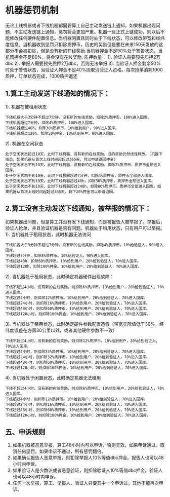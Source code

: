 # 机器惩罚机制

无论上线机器或者下线机器都需要算工自己主动发送链上通知，如果机器出现问题，不主动发送链上通知，惩罚将会更加严重。机器一旦正式上链成功，则以后不能修改任何硬件配置信息。当机器闲置且同时处于下线状态，可以修改带宽和经纬度信息。当机器收到惩罚只扣除质押币，历史的奖励但是要在未来150天发放的这部分不会被扣除，但是没有新的在线奖励.当机器押金不足90%处于警告状态，当机器押金不足80%，将会没有在线奖励.
质押数量：
1). 验证人需要预先质押2万dbc
2). 举报人需要预先质押2万dbc，否则无法举报
3). 当验证人押金剩余50%时处于警告状态，当验证人押金不足40%则取消验证人资格。每次抢单消耗1000质押，订单状态完成，1000质押退还
## 1.算工主动发送下线通知的情况下：

1). 机器在被租用状态

    下线机器大于3分钟不超过7分钟，没有新的在线奖励，扣除2%质押币。100%进入国库。
    下线机器超过7分钟，扣除4%质押币。100%进入国库。
    下线机器超过48h，扣除30%质押币，10%给到用户，90%进入国库。
    下线机器超过120h，扣除50%押金。10%给到用户，90%进入国库。

2). 机器在空闲状态

    处于空闲状态超过10天，此时下线机器，没有新的在线奖励，旧的奖励仍然线性释放。(机器下线后，如果机器从首次上线时间起超过365天，可以申请退回押金)
    处于空闲状态不到10天，此时下线机器，没有新的在线奖励，扣除2%质押币，质押币全部进入国库。
    处于空闲状态不到10天，此时下线机器超过7分钟，扣除4%质押币，质押币全部进入国库。
    处于空闲状态不到10天，此时下线机器超过48h，扣除30%质押币，质押币全部进入国库。
    处于空闲状态不到10天，此时下线机器超过240h，扣除80%质押币。质押币全部进入国库。如果机器从首次上线时间起超过365天，剩下20%押金可以申请退回。

## 2.算工没有主动发送下线通知，被举报的情况下：

如果机器出问题，但是算工并没有发下线通知，而是被报告人被举报了。举报后，验证人抢单，并且验证机器是否有问题。机器处于租用状态，只有用户可以举报。
1). 当机器处于租用状态，此时机器无法访问

    下线机器大于3分钟不超过7分钟，没有新的在线奖励，扣除4%质押币。10%给验证人，90%进入国库。
    下线超过7分钟，扣除8%质押币。10%给验证人，90%进入国库。
    下线超过48h，扣除60%质押币。10%给到用户，20%给到验证人，70%进入国库。
    下线超过120h，扣除100%押金。10%给到用户，20%给到验证人，70%进入国库。

2). 当机器处于租用状态，此时确定机器硬件出现故障：

    下线不超过4小时，没有新的在线奖励，则扣除6%质押币。10%给到用户，20%给到验证人，70%进入国库。
    下线超过4小时，则扣除12%质押币。10%给到用户，20%给到验证人，70%进入国库。
    下线超过24小时，则扣除16%质押币。10%给到用户，20%给到验证人，70%进入国库。
    下线超过48小时，则扣除60%质押币。10%给到用户，20%给到验证人，70%进入国库。
    下线超过120小时，则扣除100%押金，10%给到用户，20%给到验证人，70%进入国库。

3). 当机器处于租用状态，此时确定硬件参数配置造假（带宽实际值低于30%，经纬度误差在方圆30公里以外，或者其他硬件参数不一致）

    下线不超过4小时，没有新的在线奖励，则扣除12%质押币。10%给到用户，20%给到验证人，70%进入国库。
    下线超过4小时，则扣除24%质押币。10%给到用户，20%给到验证人，70%进入国库。
    下线超过24小时，则扣除32%质押币。10%给到用户，20%给到验证人，70%进入国库。
    下线超过48小时，则扣除60%质押币。10%给到用户，20%给到验证人，70%进入国库。
    下线超过120小时，则扣除100%押金，10%给到用户，20%给到验证人，70%进入国库。

4). 当机器处于闲置状态，此时确定机器无法租用

    下线不超过4小时，没有新的在线奖励，则扣除6%质押币。10%给到用户，20%给到验证人，70%进入国库。
    下线超过4小时，则扣除12%质押币。10%给到用户，20%给到验证人，70%进入国库。
    下线超过24小时，则扣除16%质押币。10%给到用户，20%给到验证人，70%进入国库。
    下线超过48小时，则扣除60%质押币。10%给到用户，20%给到验证人，70%进入国库。
    下线超过120小时，则扣除100%押金，10%给到用户，20%给到验证人，70%进入国库。

## 五、申诉规则
1. 如果机器被恶意举报，算工48小时内可以申诉，否则无效。如果申诉通过，取消任何惩罚。如果申诉不通过，所有惩罚翻倍。
2. 如果确认报告人恶意举报，则扣除举报人10%等值dbc押金。报告人也可以48小时内申诉。
3. 如果验证人是少数派或者恶意验证，则扣除验证人10%等值dbc押金。验证人也可以48小时内申诉。
4. 任何一次举报，算工、举报人、验证人只要其中一个申诉过，其他不能再次申诉。